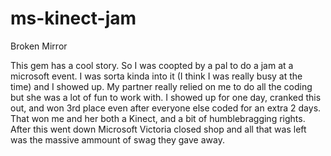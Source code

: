 ms-kinect-jam
=============

Broken Mirror

This gem has a cool story. So I was coopted by a pal to do a jam at a microsoft event. I was sorta kinda into it (I think I was really busy at the time) and I showed up. My partner really relied on me to do all the coding but she was a lot of fun to work with. I showed up for one day, cranked this out, and won 3rd place even after everyone else coded for an extra 2 days. That won me and her both a Kinect, and a bit of humblebragging rights. After this went down Microsoft Victoria closed shop and all that was left was the massive ammount of swag they gave away.
